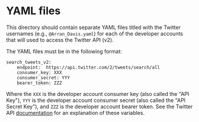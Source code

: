 # YAML files

This directory should contain separate YAML files titled with the Twitter usernames (e.g., `@Arran_Davis.yaml`) for each of the developer accounts that will used to access the Twitter API (v2).

The YAML files must be in the following format:

```
search_tweets_v2:
    endpoint:  https://api.twitter.com/2/tweets/search/all
    consumer_key: XXX
    consumer_secret: YYY
    bearer_token: ZZZ
```

Where the `XXX` is the developer account consumer key (also called the "API Key"), `YYY` is the developer account consumer secret (also called the "API Secret Key"), and `ZZZ` is the developer account bearer token. See the Twitter API [documentation](https://developer.twitter.com/en/docs/authentication/oauth-1-0a/obtaining-user-access-tokens) for an explanation of these variables.
